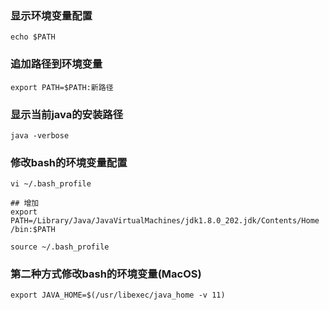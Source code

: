 ### 显示环境变量配置

```
echo $PATH
```

### 追加路径到环境变量

```
export PATH=$PATH:新路径
```

### 显示当前java的安装路径

```
java -verbose
```

### 修改bash的环境变量配置

```
vi ~/.bash_profile

## 增加
export PATH=/Library/Java/JavaVirtualMachines/jdk1.8.0_202.jdk/Contents/Home  /bin:$PATH

source ~/.bash_profile
```

### 第二种方式修改bash的环境变量(MacOS)

```
export JAVA_HOME=$(/usr/libexec/java_home -v 11)
```



 